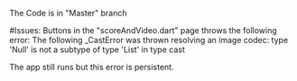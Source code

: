 The Code is in "Master" branch

#Issues:
Buttons in the "scoreAndVideo.dart" page throws the following error:
The following _CastError was thrown resolving an image codec: type 'Null' is not a subtype of type 'List<int>' in type cast
  
The app still runs but this error is persistent.
